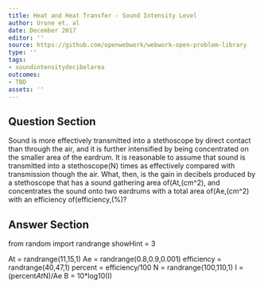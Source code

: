 ```yaml
---
title: Heat and Heat Transfer - Sound Intensity Level
author: Urone et. al
date: December 2017
editor: ''
source: https://github.com/openwebwork/webwork-open-problem-library
type: ''
tags:
- soundintensitydecibelarea
outcomes:
- TBD
assets: ''
---
```


## Question Section 

Sound is more effectively transmitted into a stethoscope by direct contact than through the air, and it is further intensified by being concentrated on the smaller area of the eardrum. It is reasonable to assume that sound is transmitted into a stethoscope(N) times as effectively compared with transmission though the air. What, then, is the gain in decibels produced by a stethoscope that has a sound gathering area of(At,(cm^2), and concentrates the sound onto two eardrums with a total area of(Ae,(cm^2) with an efficiency of(efficiency,(%)?


## Answer Section

from random import randrange
showHint = 3

At = randrange(11,15,1)
Ae = randrange(0.8,0.9,0.001)
efficiency = randrange(40,47,1)
percent = efficiency/100
N = randrange(100,110,1)
I = (percent*At*N)/Ae
B = 10*log10(I)